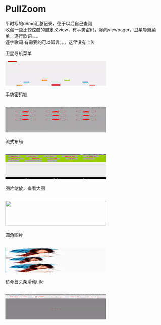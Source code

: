 # PullZoom
平时写的demo汇总记录，便于以后自己查阅
<br/>
收藏一些比较炫酷的自定义view，有手势密码，竖向viewpager，卫星导航菜单，逐行歌词。。。
<br/>
逐字歌词 有需要的可以留言。。，这里没有上传<br/>


卫星导航菜单<br/>

<img src='screenshot/ezgif.com-crop.gif' height="80" width="320"  />

<br/>

手势密码锁

<br/>
    <img src='screenshot/20170921091221720.gif'  height="80" width="320" />
<br/>


流式布局

<br/>
    <img src='screenshot/flowlayout.png'  height="80" width="320" />
<br/>



图片缩放，查看大图

<br/>
    <img src='screenshot/zoom.gif'  height="80" width="320" />
<br/>


圆角图片

<br/>
    <img src='screenshot/roundImg.png'  height="80" width="320" />
<br/>

仿今日头条滑动title

<br/>
    <img src='screenshot/news_title.gif'  height="80" width="320" />
<br/>

